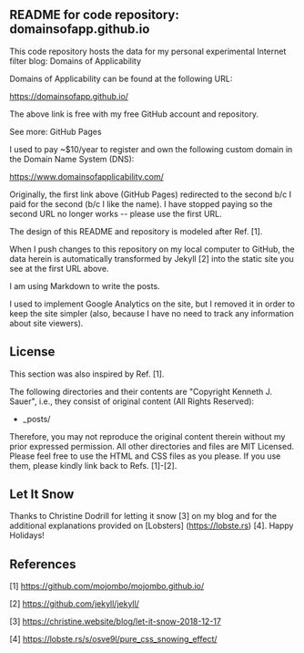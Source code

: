 ## README for code repository: domainsofapp.github.io

This code repository hosts the data for my personal experimental Internet filter blog: Domains of Applicability

Domains of Applicability can be found at the following URL:

https://domainsofapp.github.io/

The above link is free with my free GitHub account and repository.

See more: GitHub Pages

I used to pay ~$10/year to register and own the following custom domain in the Domain Name System (DNS):

https://www.domainsofapplicability.com/

Originally, the first link above (GitHub Pages) redirected to the second b/c I paid for the second (b/c I like the name). I have stopped paying so the second URL no longer works -- please use the first URL.

The design of this README and repository is modeled after Ref. [1].

When I push changes to this repository on my local computer to GitHub, the data herein is automatically transformed by Jekyll [2] into the static site you see at the first URL above.

I am using Markdown to write the posts.

I used to implement Google Analytics on the site, but I removed it in order to keep the site simpler (also, because I have no need to track any information about site viewers).

## License

This section was also inspired by Ref. [1].

The following directories and their contents are "Copyright Kenneth J. Sauer", i.e., they consist of original content (All Rights Reserved):

* \_posts/

Therefore, you may not reproduce the original content therein without my prior expressed permission. All other directories and files are MIT Licensed. Please feel free to use the HTML and CSS files as you please. If you use them, please kindly link back to Refs. [1]-[2].

## Let It Snow

Thanks to Christine Dodrill for letting it snow [3] on my blog and for the additional explanations provided on [Lobsters] (https://lobste.rs) [4]. Happy Holidays!

## References

[1] https://github.com/mojombo/mojombo.github.io/

[2] https://github.com/jekyll/jekyll/

[3] https://christine.website/blog/let-it-snow-2018-12-17

[4] https://lobste.rs/s/osve9l/pure_css_snowing_effect/